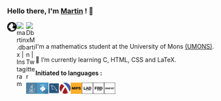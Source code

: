 ### Hello there, I'm [Martin](https://github.com/MartinDbx) ! 👋

<a href="https://martin-dbx.webflow.io">
  <img align="left" alt="MARTIN DBX" width="22px" src="https://raw.githubusercontent.com/iconic/open-iconic/master/svg/globe.svg" />
<a />
<a href="https://www.instagram.com/martin.dbx/">
  <img align="left" alt="martin.dbx | Instagram" width="22px" src="https://cdn.jsdelivr.net/npm/simple-icons@v3/icons/instagram.svg" />
<a />
<a href="https://twitter.com/DbxMartin">
  <img align="left" alt="DbxMartin | Twitter" width="22px" src="https://cdn.jsdelivr.net/npm/simple-icons@v3/icons/twitter.svg" />
<a />
<br />
<br />

I'm a mathematics student at the University of Mons [(UMONS)](https://web.umons.ac.be/fr/).

🌱 I’m currently learning C, HTML, CSS and LaTeX.

**Initiated to languages :**

<img align="left" alt="Java" width="26px" src="resources/java.png" />
<img align="left" alt="Python" width="26px" src="resources/python.png" />
<img align="left" alt="MySQL" width="26px" src="resources/mysql.png" />
<img align="left" alt="Racket" width="26px" src="resources/racket.png" />
<img align="left" alt="MIPS" width="26px" src="resources/mips.png" />
<img align="left" alt="Ladder Diagram" width="26px" src="resources/lad.png" />
<img align="left" alt="Function Block Diagram" width="26px" src="resources/fbd.png" />
<img align="left" alt="Graphe Fonctionnel de Commande des Étapes et Transitions" width="26px" src="resources/grafcet.png" />
<br />
<br />

